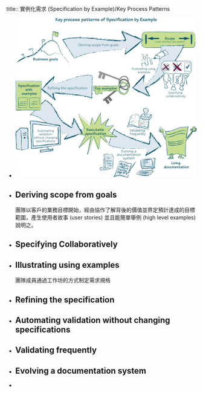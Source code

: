 title:: 實例化需求 (Specification by Example)/Key Process Patterns

- ![image.png](../assets/image_1656910755612_0.png)
- ## Deriving scope from goals
  團隊以客戶的業務目標開始，經由協作了解背後的價值並界定預計達成的目標範圍，產生使用者故事 (user stories) 並且能簡單舉例 (high level examples) 說明之。
- ## Specifying Collaboratively
- ## Illustrating using examples
  團隊成員通過工作坊的方式制定需求規格
- ## Refining the specification
- ## Automating validation without changing specifications
- ## Validating frequently
- ## Evolving a documentation system
-